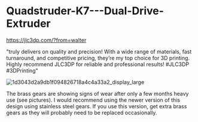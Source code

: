 # Quadstruder-K7---Dual-Drive-Extruder

https://jlc3dp.com/?from=walter

"truly delivers on quality and precision! With a wide range of materials, fast turnaround, and competitive pricing, they’re my top choice for 3D printing. Highly recommend JLC3DP for reliable and professional results! #JLC3DP #3DPrinting"

![1d3043d2a9db1f094826718a4c4a33a2_display_large](https://github.com/user-attachments/assets/49eb9e40-b3f2-4fcb-9b28-7ed8b0a51931)

The brass gears are showing signs of wear after only a few months heavy use (see pictures).  I would recommend using the newer version of this design using stainless steel gears. If you use this version, get extra brass gears as they will probably need to be replaced occasionally. 
